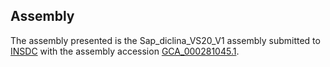

Assembly
--------

The assembly presented is the Sap\_diclina\_VS20\_V1 assembly submitted
to [INSDC](http://www.insdc.org) with the assembly accession
[GCA\_000281045.1](http://www.ebi.ac.uk/ena/data/view/GCA_000281045.1).
